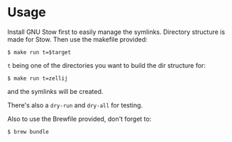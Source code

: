 # Usage
Install GNU Stow first to easily manage the symlinks. Directory structure is made for Stow.
Then use the makefile provided:
```shell
$ make run t=$target
```
`t` being one of the directories you want to build the dir structure for:
```shell
$ make run t=zellij
```
and the symlinks will be created.

There's also a `dry-run` and `dry-all` for testing.

Also to use the Brewfile provided, don't forget to:
```shell
$ brew bundle
```
